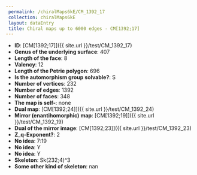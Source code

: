 ```yaml
--- 
 permalink: /chiralMaps6kE/CM_1392_17 
 collection: chiralMaps6kE
 layout: dataEntry
 title: Chiral maps up to 6000 edges - CM[1392;17]
---
```


- **ID**: [CM[1392;17]]({{ site.url }}/test/CM_1392_17)
- **Genus of the underlying surface**: 407
- **Length of the face**: 8
- **Valency**: 12
- **Length of the Petrie polygon**: 696
- **Is the automorphism group solvable?**: S
- **Number of vertices**: 232
- **Number of edges**: 1392
- **Number of faces**: 348
- **The map is self-**: none
- **Dual map**: [CM[1392;24]]({{ site.url }}/test/CM_1392_24)
- **Mirror (enantihomorphic) map**: [CM[1392;19]]({{ site.url }}/test/CM_1392_19)
- **Dual of the mirror image**: [CM[1392;23]]({{ site.url }}/test/CM_1392_23)
- **Z_q-Exponent?**: 2
- **No idea**:  7:19
- **No idea**: Y
- **No idea**: Y
- **Skeleton**: Sk(232;4)^3
- **Some other kind of skeleton**: nan
